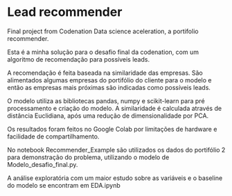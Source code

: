 # Lead recommender
Final project from Codenation Data science aceleration, a portifolio recommender.


Esta é a minha solução para o desafio final da codenation, com um algoritmo de recomendação para possíveis leads.

A recomendação é feita baseada na similaridade das empresas. São alimentados algumas empresas do portifólio do cliente para o modelo e então as empresas mais próximas são indicadas como possíveis leads.

O modelo utiliza as bibliotecas pandas, numpy e scikit-learn para pré processamento e criação do modelo. A similaridade é calculada através de distância Euclidiana, após uma redução de dimensionalidade por PCA.

Os resultados foram feitos no Google Colab por limitações de hardware e facilidade de compartilhamento.

No notebook Recommender_Example são utilizados os dados do portifólio 2 para demonstração do problema, utilizando o modelo de Modelo_desafio_final.py.

A análise exploratória com um maior estudo sobre as variáveis e o baseline do modelo se encontram em EDA.ipynb
